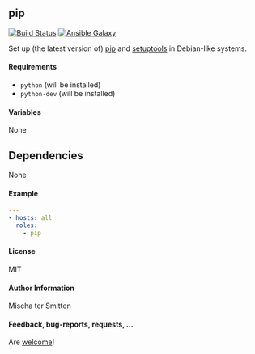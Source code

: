 ## pip

[![Build Status](https://travis-ci.org/Oefenweb/ansible-pip.svg?branch=master)](https://travis-ci.org/Oefenweb/ansible-pip) [![Ansible Galaxy](http://img.shields.io/badge/ansible--galaxy-pip-blue.svg)](https://galaxy.ansible.com/list#/roles/4386)

Set up (the latest version of) [pip](https://pypi.python.org/pypi/pip) and [setuptools](https://pypi.python.org/pypi/setuptools) in Debian-like systems.

#### Requirements

* `python` (will be installed)
* `python-dev` (will be installed)

#### Variables

None

## Dependencies

None

#### Example

```yaml
---
- hosts: all
  roles:
    - pip
```

#### License

MIT

#### Author Information

Mischa ter Smitten

#### Feedback, bug-reports, requests, ...

Are [welcome](https://github.com/Oefenweb/ansible-pip/issues)!
